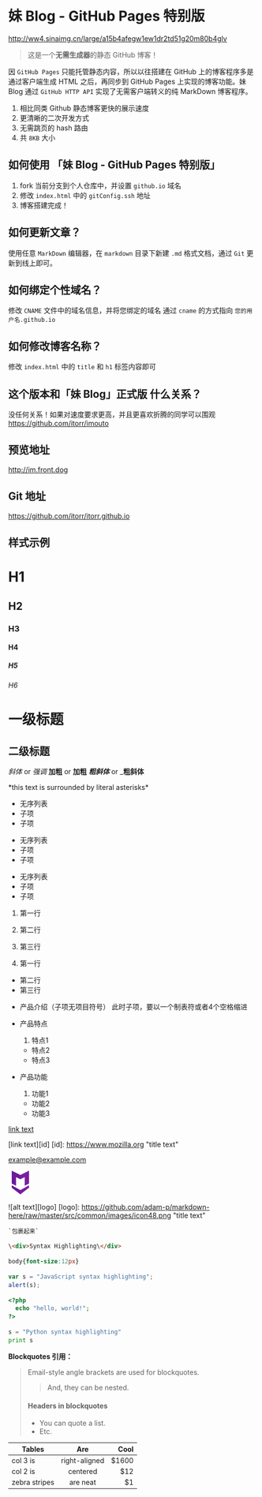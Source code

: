 # 妹 Blog - GitHub Pages 特别版

http://ww4.sinaimg.cn/large/a15b4afegw1ew1dr2td51g20m80b4glv

>这是一个**无需生成器**的静态 GitHub 博客！

因 `GitHub Pages` 只能托管静态内容，所以以往搭建在 GitHub 上的博客程序多是通过客户端生成 HTML 之后，再同步到 GitHub Pages 上实现的博客功能。妹 Blog 通过 `GitHub HTTP API` 实现了无需客户端转义的纯 MarkDown 博客程序。

1. 相比同类 Github 静态博客更快的展示速度
2. 更清晰的二次开发方式
3. 无需跳页的 hash 路由
4. 共 `8KB` 大小 


## 如何使用 「妹 Blog - GitHub Pages 特别版」

1. fork 当前分支到个人仓库中，并设置  `github.io` 域名
2. 修改 `index.html` 中的 `gitConfig.ssh` 地址
3. 博客搭建完成！

## 如何更新文章？
使用任意 `MarkDown` 编辑器，在 `markdown` 目录下新建 `.md` 格式文档，通过 `Git` 更新到线上即可。

## 如何绑定个性域名？
修改 `CNAME` 文件中的域名信息，并将您绑定的域名 通过 `cname` 的方式指向 `您的用户名.github.io`

## 如何修改博客名称？
修改 `index.html` 中的 `title` 和 `h1` 标签内容即可

## 这个版本和「妹 Blog」正式版 什么关系？
没任何关系！如果对速度要求更高，并且更喜欢折腾的同学可以围观 https://github.com/itorr/imouto

## 预览地址
http://im.front.dog

## Git 地址
https://github.com/itorr/itorr.github.io

## 样式示例

#  H1
##  H2
###  H3
####  H4
#####  H5
######  H6

一级标题
===
二级标题
---

*斜体* or _强调_
**加粗** or __加粗__
***粗斜体*** or ___粗斜体__

\*this text is surrounded by literal asterisks\*

* 无序列表
* 子项
* 子项

+ 无序列表
+ 子项
+ 子项
 
- 无序列表
- 子项
- 子项

1. 第一行
2. 第二行
3. 第三行
 
1. 第一行
- 第二行
- 第三行

* 产品介绍（子项无项目符号）
    此时子项，要以一个制表符或者4个空格缩进
 
* 产品特点
    1. 特点1
    - 特点2
    - 特点3
* 产品功能
    1. 功能1
    - 功能2
    - 功能3

[link text](https://www.google.com "title text")

[link text][id]
[id]: https://www.mozilla.org "title text"

<example@example.com>

![alt text](https://github.com/adam-p/markdown-here/raw/master/src/common/images/icon48.png "title text")

![alt text][logo]
[logo]: https://github.com/adam-p/markdown-here/raw/master/src/common/images/icon48.png "title text"

`` `包裹起来` ``

```html
\<div>Syntax Highlighting\</div>
```

```css
body{font-size:12px}
```

```javascript
var s = "JavaScript syntax highlighting";
alert(s);
```

```php
<?php
  echo "hello, world!";
?>
```

```python
s = "Python syntax highlighting"
print s
```  

<strong>Blockquotes 引用：</strong>
> Email-style angle brackets
> are used for blockquotes.
> > And, they can be nested.
> #### Headers in blockquotes
> * You can quote a list.
> * Etc.

| Tables        | Are           | Cool  |
| ------------- |:-------------:| -----:|
| col 3 is      | right-aligned | $1600 |
| col 2 is      | centered      |   $12 |
| zebra stripes | are neat      |    $1 |